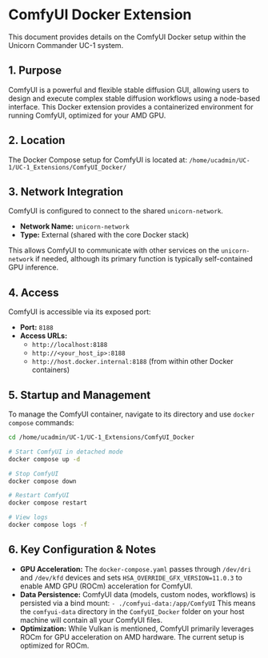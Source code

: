 # ComfyUI Docker Extension

This document provides details on the ComfyUI Docker setup within the Unicorn Commander UC-1 system.

## 1. Purpose

ComfyUI is a powerful and flexible stable diffusion GUI, allowing users to design and execute complex stable diffusion workflows using a node-based interface. This Docker extension provides a containerized environment for running ComfyUI, optimized for your AMD GPU.

## 2. Location

The Docker Compose setup for ComfyUI is located at:
`/home/ucadmin/UC-1/UC-1_Extensions/ComfyUI_Docker/`

## 3. Network Integration

ComfyUI is configured to connect to the shared `unicorn-network`.

*   **Network Name:** `unicorn-network`
*   **Type:** External (shared with the core Docker stack)

This allows ComfyUI to communicate with other services on the `unicorn-network` if needed, although its primary function is typically self-contained GPU inference.

## 4. Access

ComfyUI is accessible via its exposed port:

*   **Port:** `8188`
*   **Access URLs:**
    *   `http://localhost:8188`
    *   `http://<your_host_ip>:8188`
    *   `http://host.docker.internal:8188` (from within other Docker containers)

## 5. Startup and Management

To manage the ComfyUI container, navigate to its directory and use `docker compose` commands:

```bash
cd /home/ucadmin/UC-1/UC-1_Extensions/ComfyUI_Docker

# Start ComfyUI in detached mode
docker compose up -d

# Stop ComfyUI
docker compose down

# Restart ComfyUI
docker compose restart

# View logs
docker compose logs -f
```

## 6. Key Configuration & Notes

*   **GPU Acceleration:** The `docker-compose.yaml` passes through `/dev/dri` and `/dev/kfd` devices and sets `HSA_OVERRIDE_GFX_VERSION=11.0.3` to enable AMD GPU (ROCm) acceleration for ComfyUI.
*   **Data Persistence:** ComfyUI data (models, custom nodes, workflows) is persisted via a bind mount:
    `- ./comfyui-data:/app/ComfyUI`
    This means the `comfyui-data` directory in the `ComfyUI_Docker` folder on your host machine will contain all your ComfyUI files.
*   **Optimization:** While Vulkan is mentioned, ComfyUI primarily leverages ROCm for GPU acceleration on AMD hardware. The current setup is optimized for ROCm.
